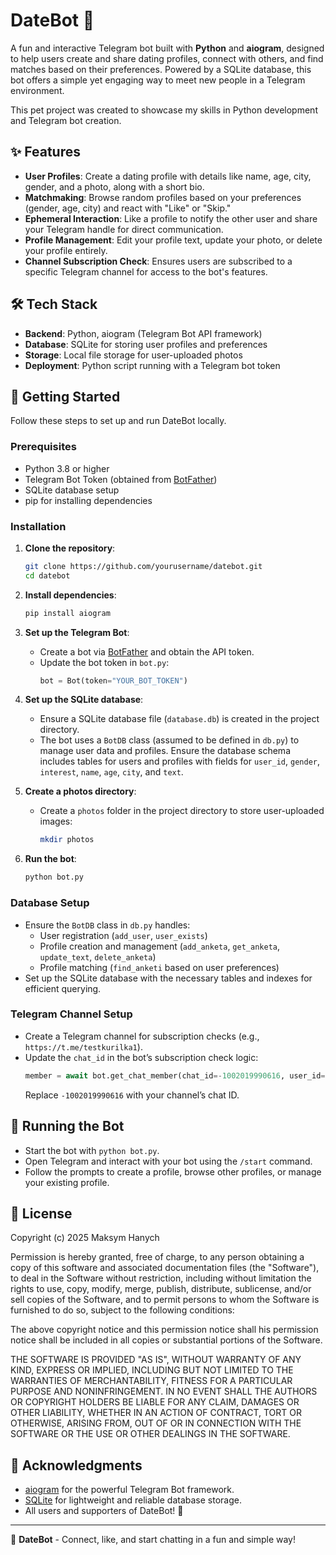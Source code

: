 # DateBot 💌

A fun and interactive Telegram bot built with **Python** and **aiogram**, designed to help users create and share dating profiles, connect with others, and find matches based on their preferences. Powered by a SQLite database, this bot offers a simple yet engaging way to meet new people in a Telegram environment.

This pet project was created to showcase my skills in Python development and Telegram bot creation.

## ✨ Features

- **User Profiles**: Create a dating profile with details like name, age, city, gender, and a photo, along with a short bio.
- **Matchmaking**: Browse random profiles based on your preferences (gender, age, city) and react with "Like" or "Skip."
- **Ephemeral Interaction**: Like a profile to notify the other user and share your Telegram handle for direct communication.
- **Profile Management**: Edit your profile text, update your photo, or delete your profile entirely.
- **Channel Subscription Check**: Ensures users are subscribed to a specific Telegram channel for access to the bot's features.

## 🛠️ Tech Stack

- **Backend**: Python, aiogram (Telegram Bot API framework)
- **Database**: SQLite for storing user profiles and preferences
- **Storage**: Local file storage for user-uploaded photos
- **Deployment**: Python script running with a Telegram bot token

## 🚀 Getting Started

Follow these steps to set up and run DateBot locally.

### Prerequisites

- Python 3.8 or higher
- Telegram Bot Token (obtained from [BotFather](https://t.me/BotFather))
- SQLite database setup
- pip for installing dependencies

### Installation

1. **Clone the repository**:
   ```bash
   git clone https://github.com/yourusername/datebot.git
   cd datebot
   ```

2. **Install dependencies**:
   ```bash
   pip install aiogram
   ```

3. **Set up the Telegram Bot**:
   - Create a bot via [BotFather](https://t.me/BotFather) and obtain the API token.
   - Update the bot token in `bot.py`:
     ```python
     bot = Bot(token="YOUR_BOT_TOKEN")
     ```

4. **Set up the SQLite database**:
   - Ensure a SQLite database file (`database.db`) is created in the project directory.
   - The bot uses a `BotDB` class (assumed to be defined in `db.py`) to manage user data and profiles. Ensure the database schema includes tables for users and profiles with fields for `user_id`, `gender`, `interest`, `name`, `age`, `city`, and `text`.

5. **Create a photos directory**:
   - Create a `photos` folder in the project directory to store user-uploaded images:
     ```bash
     mkdir photos
     ```

6. **Run the bot**:
   ```bash
   python bot.py
   ```

### Database Setup

- Ensure the `BotDB` class in `db.py` handles:
  - User registration (`add_user`, `user_exists`)
  - Profile creation and management (`add_anketa`, `get_anketa`, `update_text`, `delete_anketa`)
  - Profile matching (`find_anketi` based on user preferences)
- Set up the SQLite database with the necessary tables and indexes for efficient querying.

### Telegram Channel Setup

- Create a Telegram channel for subscription checks (e.g., `https://t.me/testkurilka1`).
- Update the `chat_id` in the bot’s subscription check logic:
  ```python
  member = await bot.get_chat_member(chat_id=-1002019990616, user_id=message.from_user.id)
  ```
  Replace `-1002019990616` with your channel’s chat ID.

## 📱 Running the Bot

- Start the bot with `python bot.py`.
- Open Telegram and interact with your bot using the `/start` command.
- Follow the prompts to create a profile, browse other profiles, or manage your existing profile.

## 📄 License

Copyright (c) 2025 Maksym Hanych

Permission is hereby granted, free of charge, to any person obtaining a copy of this software and associated documentation files (the "Software"), to deal in the Software without restriction, including without limitation the rights to use, copy, modify, merge, publish, distribute, sublicense, and/or sell copies of the Software, and to permit persons to whom the Software is furnished to do so, subject to the following conditions:

The above copyright notice and this permission notice shall his permission notice shall be included in all copies or substantial portions of the Software.

THE SOFTWARE IS PROVIDED "AS IS", WITHOUT WARRANTY OF ANY KIND, EXPRESS OR IMPLIED, INCLUDING BUT NOT LIMITED TO THE WARRANTIES OF MERCHANTABILITY, FITNESS FOR A PARTICULAR PURPOSE AND NONINFRINGEMENT. IN NO EVENT SHALL THE AUTHORS OR COPYRIGHT HOLDERS BE LIABLE FOR ANY CLAIM, DAMAGES OR OTHER LIABILITY, WHETHER IN AN ACTION OF CONTRACT, TORT OR OTHERWISE, ARISING FROM, OUT OF OR IN CONNECTION WITH THE SOFTWARE OR THE USE OR OTHER DEALINGS IN THE SOFTWARE.

## 🙌 Acknowledgments

- [aiogram](https://github.com/aiogram/aiogram) for the powerful Telegram Bot framework.
- [SQLite](https://www.sqlite.org/) for lightweight and reliable database storage.
- All users and supporters of DateBot! 💖

---

🌟 **DateBot** - Connect, like, and start chatting in a fun and simple way!